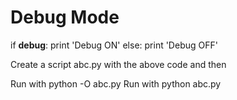 # Debug Mode
if __debug__:
    print 'Debug ON'
else:
    print 'Debug OFF'
    
Create a script abc.py with the above code and then

Run with python -O abc.py
Run with python abc.py
